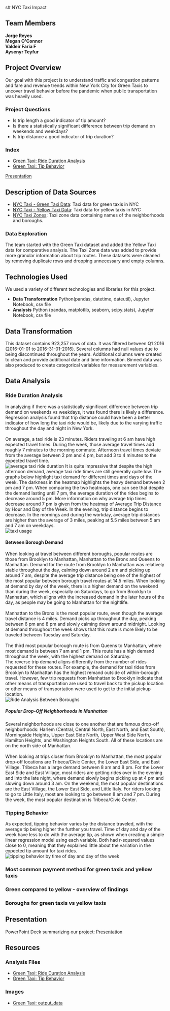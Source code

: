 s# NYC Taxi Impact
## Team Members
**Jorge Reyes**<br />
**Megan O'Connor**<br />
**Valdeir Faria F**<br />
**Aysenyr Teyfur**<br />

## Project Overview
Our goal with this project is to understand traffic and congestion patterns and fare and revenue trends within New York City for Green Taxis to uncover travel behavior before the pandemic when public transportation was heavily used.

### Project Questions
- Is trip length a good indicator of tip amount?
- Is there a statistically significant difference between trip demand on weekends and weekdays?
- Is trip distance a good indicator of trip duration?

### Index
- [Green Taxi: Ride Duration Analysis](Green-Taxi-Only-Analysis/Green-Taxi-ONLY-Tip-Analysis.ipynb)
- [Green Taxi: Tip Behavior](Green-Taxi-Only-Analysis/Green-Taxi-ONLY-Traffic-and-Congestion-Analysis.ipynb)

[Presentation](NYC_Taxi_Impact_Presentation.pdf)

## Description of Data Sources
- [NYC Taxi - Green Taxi Data](https://learn.microsoft.com/en-us/azure/open-datasets/dataset-taxi-green?tabs=azureml-opendatasets): Taxi data for green taxis in NYC
- [NYC Taxi - Yellow Taxi Data](https://learn.microsoft.com/en-us/azure/open-datasets/dataset-taxi-yellow?tabs=azureml-opendatasets): Taxi data for yellow taxis in NYC
- [NYC Taxi Zones](https://data.cityofnewyork.us/Transportation/NYC-Taxi-Zones/d3c5-ddgc): Taxi zone data containing names of the neighborhoods and boroughs.

### Data Exploration
The team started with the Green Taxi dataset and added the Yellow Taxi data for comparative analysis. The Taxi Zone data was added to provide more granular information about trip routes. These datasets were cleaned by removing duplicate rows and dropping unnecessary and empty columns. 

## Technologies Used
We used a variety of different technologies and libraries for this project.<br />
- **Data Transformation** Python(pandas, datetime, dateutil), Jupyter Notebook, csv file<br />
- **Analysis** Python (pandas, matplotlib, seaborn, scipy.stats), Jupyter Notebook, csv file<br />

## Data Transformation
This dataset contains 923,257 rows of data. It was filtered between Q1 2016 (2016-01-01 to 2016-31-01-2016). Several columns had null values due to being discontinued throughout the years. Additional columns were created to clean and provide additional date and time information. Binned data was also produced to create categorical variables for measurement variables.

## Data Analysis
### Ride Duration Analysis
In analyzing if there was a statistically significant difference between trip demand on weekends vs weekdays, it was found there is likely a difference. Regression analysis found that trip distance could have been a better indicator of how long the taxi ride would be, likely due to the varying traffic throughout the day and night in New York.<br />
<br />
On average, a taxi ride is 23 minutes. Riders traveling at 6 am have high expected travel times. During the week, those average travel times add roughly 7 minutes to the morning commute. Afternoon travel times deviate from the average between 2 pm and 4 pm, but add 3 to 4 minutes to the expected travel time.<br />
![average taxi ride duration](Green-Taxi-Only-Analysis/output_data/Average-Trip-Duration_3-graphs.png)
It is quite impressive that despite the high afternoon demand, average taxi ride times are still generally quite low. The graphs below highlight taxi demand for different times and days of the week. The darkness in the heatmap highlights the heavy demand between 2 pm and 7 pm. When comparing the two heatmaps, one can see that despite the demand lasting until 7 pm, the average duration of the rides begins to decrease around 5 pm. More information on why average trip times decrease around 7 pm is given from the heatmap of Average Trip Distance by Hour and Day of the Week. In the evening, trip distance begins to decrease. In the mornings and during the workday, average trip distances are higher than the average of 3 miles, peaking at 5.5 miles between 5 am and 7 am on weekdays.<br />
![taxi usage](Green-Taxi-Only-Analysis/output_data/Taxi-Usage_3-graphs.png)

#### Between Borough Demand
When looking at travel between different boroughs, popular routes are those from Brooklyn to Manhattan, Manhattan to the Bronx and Queens to Manhattan. Demand for the route from Brooklyn to Manhattan was relatively stable throughout the day, calming down around 2 am and picking up around 7 am, despite the average trip distance being one of the highest of the most popular between borough travel routes at 14.5 miles. When looking at demand by day of the week, there is a higher demand on the weekend than during the week, especially on Saturdays, to go from Brooklyn to Manhattan, which aligns with the increased demand in the later hours of the day, as people may be going to Manhattan for the nightlife.<br />
<br />
Manhattan to the Bronx is the most popular route, even though the average travel distance is 4 miles. Demand picks up throughout the day, peaking between 6 pm and 8 pm and slowly calming down around midnight. Looking at demand throughout the week shows that this route is more likely to be traveled between Tuesday and Saturday.<br />
<br />
The third most popular borough route is from Queens to Manhattan, where most demand is between 7 am and 1 pm. This route has a high demand throughout the week, with the highest demand on Saturday.<br />
The reverse trip demand aligns differently from the number of rides requested for these routes. For example, the demand for taxi rides from Brooklyn to Manhattan has the highest remand outside of within-borough travel. However, few trip requests from Manhattan to Brooklyn indicate that other means of transportation are used to travel back to the pickup location or other means of transportation were used to get to the initial pickup location.<br />
![Ride Analysis Between Boroughs](Green-Taxi-Only-Analysis/output_data/Ride-Analysis-Between-Boroughs.png)
##### Popular Drop-Off Neighborhoods in Manhattan
Several neighborhoods are close to one another that are famous drop-off neighborhoods: Harlem (Central, Central North, East North, and East South), Morningside Heights, Upper East Side North, Upper West Side North, Hamilton Heights, and Washington Heights South. All of these locations are on the north side of Manhattan.<br />
<br />
When looking at trips closer from Brooklyn to Manhattan, the most popular drop-off locations are Tribeca/Civic Center, the Lower East Side, and East Village. Tribeca has a large demand between 8 am and 8 pm. For the Lower East Side and East Village, most riders are getting rides over in the evening and into the late night, where demand slowly begins picking up at 4 pm and slowing down around 3 am. On the weekend, the most popular destinations are the East Village, the Lower East Side, and Little Italy. For riders looking to go to Little Italy, most are looking to go between 8 am and 7 pm. During the week, the most popular destination is Tribeca/Civic Center. 

### Tipping Behavior
As expected, tipping behavior varies by the distance traveled, with the average tip being higher the further you travel. Time of day and day of the week have less to do with the average tip, as shown when creating a simple linear regression model using each variable. Both had r-squared values close to 0, meaning that they explained little about the variation in the expected tip amount for taxi rides. <br />
![tipping behavior by time of day and day of the week](Green-Taxi-Only-Analysis/output_data/Tipping-Behavior-by-Day-of-Week-and-Time-of-Day.png)

### Most common payment method for green taxis and yellow taxis

### Green compared to yellow - overview of findings

### Boroughs for green taxis vs yellow taxis

## Presentation
PowerPoint Deck summarizing our project: [Presentation](NYC_Taxi_Impact_Presentation.pdf)

## Resources
### Analysis Files
- [Green Taxi: Ride Duration Analysis](https://github.com/thecolombian/Group-Project-NY-Green_taxi/blob/main/Green-Taxi-Only-Analysis/Green-Taxi-ONLY-Traffic-and-Congestion-Analysis.ipynb)
- [Green Taxi: Tip Behavior](https://github.com/thecolombian/Group-Project-NY-Green_taxi/blob/main/Green-Taxi-Only-Analysis/Green-Taxi-ONLY-Tip-Analysis.ipynb)
### Images
- [Green Taxi: output_data](https://github.com/thecolombian/Group-Project-NY-Green_taxi/tree/main/Green-Taxi-Only-Analysis/output_data)
